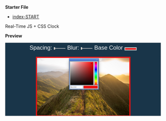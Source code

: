 **Starter File**
* [index-START](https://github.com/wesbos/JavaScript30/blob/master/03%20-%20CSS%20Variables/index-START.html)

Real-Time JS + CSS Clock

**Preview**

![](img/preview.png?raw=true)
